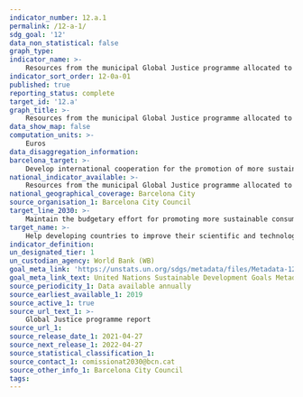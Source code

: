 ```yaml
---
indicator_number: 12.a.1
permalink: /12-a-1/
sdg_goal: '12'
data_non_statistical: false
graph_type: 
indicator_name: >-
    Resources from the municipal Global Justice programme allocated to the promotion of more sustainable consumption and production models
indicator_sort_order: 12-0a-01
published: true
reporting_status: complete
target_id: '12.a'
graph_title: >-
    Resources from the municipal Global Justice programme allocated to the promotion of more sustainable consumption and production models
data_show_map: false
computation_units: >-
    Euros
data_disaggregation_information:
barcelona_target: >-
    Develop international cooperation for the promotion of more sustainable consumption and production models
national_indicator_available: >-
    Resources from the municipal Global Justice programme allocated to the promotion of more sustainable consumption and production models
national_geographical_coverage: Barcelona City
source_organisation_1: Barcelona City Council
target_line_2030: >-
    Maintain the budgetary effort for promoting more sustainable consumption and production models, by means of the cooperative, social and solidarity economy, increasing the capacity of member local authorities to create a local ecosystem where these initiatives can flourish and grow
target_name: >-
    Help developing countries to improve their scientific and technological capacity, with the aim of progressing towards more sustainable consumption and production patterns
indicator_definition:
un_designated_tier: 1
un_custodian_agency: World Bank (WB)
goal_meta_link: 'https://unstats.un.org/sdgs/metadata/files/Metadata-12-0a-01.pdf'
goal_meta_link_text: United Nations Sustainable Development Goals Metadata (pdf 894kB)
source_periodicity_1: Data available annually
source_earliest_available_1: 2019
source_active_1: true
source_url_text_1: >-
    Global Justice programme report
source_url_1: 
source_release_date_1: 2021-04-27
source_next_release_1: 2022-04-27
source_statistical_classification_1: 
source_contact_1: comissionat2030@bcn.cat
source_other_info_1: Barcelona City Council
tags:
---
```

